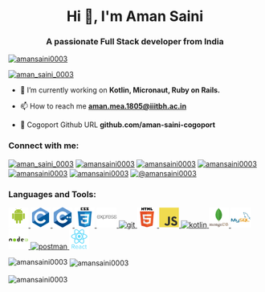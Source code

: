 <h1 align="center">Hi 👋, I'm Aman Saini</h1>
<h3 align="center">A passionate Full Stack developer from India</h3>

<p align="left"> <a href="https://github.com/ryo-ma/github-profile-trophy"><img src="https://github-profile-trophy.vercel.app/?username=amansaini0003" alt="amansaini0003" /></a> </p>

<p align="left"> <a href="https://twitter.com/aman_saini_0003" target="blank"><img src="https://img.shields.io/twitter/follow/aman_saini_0003?logo=twitter&style=for-the-badge" alt="aman_saini_0003" /></a> </p>

- 🌱 I’m currently working on **Kotlin, Micronaut, Ruby on Rails.**

- 📫 How to reach me **aman.mea.1805@iiitbh.ac.in**

- 🔗 Cogoport Github URL **github.com/aman-saini-cogoport**

<h3 align="left">Connect with me:</h3>
<p align="left">
<a href="https://twitter.com/aman_saini_0003" target="blank"><img align="center" src="https://raw.githubusercontent.com/rahuldkjain/github-profile-readme-generator/master/src/images/icons/Social/twitter.svg" alt="aman_saini_0003" height="30" width="40" /></a>
<a href="https://www.linkedin.com/in/aman-saini-0003/" target="blank"><img align="center" src="https://raw.githubusercontent.com/rahuldkjain/github-profile-readme-generator/master/src/images/icons/Social/linked-in-alt.svg" alt="amansaini0003" height="30" width="40" /></a>
<a href="https://www.codechef.com/users/amansaini0003" target="blank"><img align="center" src="https://cdn.jsdelivr.net/npm/simple-icons@3.1.0/icons/codechef.svg" alt="amansaini0003" height="30" width="40" /></a>
<a href="https://www.hackerrank.com/amansaini0003" target="blank"><img align="center" src="https://raw.githubusercontent.com/rahuldkjain/github-profile-readme-generator/master/src/images/icons/Social/hackerrank.svg" alt="amansaini0003" height="30" width="40" /></a>
<a href="https://codeforces.com/profile/amansaini0003" target="blank"><img align="center" src="https://cdn.jsdelivr.net/npm/simple-icons@3.0.1/icons/codeforces.svg" alt="amansaini0003" height="30" width="40" /></a>
<a href="https://www.leetcode.com/amansaini0003" target="blank"><img align="center" src="https://raw.githubusercontent.com/rahuldkjain/github-profile-readme-generator/master/src/images/icons/Social/leet-code.svg" alt="amansaini0003" height="30" width="40" /></a>
<a href="https://www.hackerearth.com/@amansaini0003" target="blank"><img align="center" src="https://raw.githubusercontent.com/rahuldkjain/github-profile-readme-generator/master/src/images/icons/Social/hackerearth.svg" alt="@amansaini0003" height="30" width="40" /></a>
</p>

<h3 align="left">Languages and Tools:</h3>
<p align="left"> <a href="https://developer.android.com" target="_blank"> <img src="https://raw.githubusercontent.com/devicons/devicon/master/icons/android/android-original-wordmark.svg" alt="android" width="40" height="40"/> </a> <a href="https://www.cprogramming.com/" target="_blank"> <img src="https://raw.githubusercontent.com/devicons/devicon/master/icons/c/c-original.svg" alt="c" width="40" height="40"/> </a> <a href="https://www.w3schools.com/cpp/" target="_blank"> <img src="https://raw.githubusercontent.com/devicons/devicon/master/icons/cplusplus/cplusplus-original.svg" alt="cplusplus" width="40" height="40"/> </a> <a href="https://www.w3schools.com/css/" target="_blank"> <img src="https://raw.githubusercontent.com/devicons/devicon/master/icons/css3/css3-original-wordmark.svg" alt="css3" width="40" height="40"/> </a> <a href="https://expressjs.com" target="_blank"> <img src="https://raw.githubusercontent.com/devicons/devicon/master/icons/express/express-original-wordmark.svg" alt="express" width="40" height="40"/> </a> <a href="https://git-scm.com/" target="_blank"> <img src="https://www.vectorlogo.zone/logos/git-scm/git-scm-icon.svg" alt="git" width="40" height="40"/> </a> <a href="https://www.w3.org/html/" target="_blank"> <img src="https://raw.githubusercontent.com/devicons/devicon/master/icons/html5/html5-original-wordmark.svg" alt="html5" width="40" height="40"/> </a> <a href="https://developer.mozilla.org/en-US/docs/Web/JavaScript" target="_blank"> <img src="https://raw.githubusercontent.com/devicons/devicon/master/icons/javascript/javascript-original.svg" alt="javascript" width="40" height="40"/> </a> <a href="https://kotlinlang.org" target="_blank"> <img src="https://www.vectorlogo.zone/logos/kotlinlang/kotlinlang-icon.svg" alt="kotlin" width="40" height="40"/> </a> <a href="https://www.mongodb.com/" target="_blank"> <img src="https://raw.githubusercontent.com/devicons/devicon/master/icons/mongodb/mongodb-original-wordmark.svg" alt="mongodb" width="40" height="40"/> </a> <a href="https://www.mysql.com/" target="_blank"> <img src="https://raw.githubusercontent.com/devicons/devicon/master/icons/mysql/mysql-original-wordmark.svg" alt="mysql" width="40" height="40"/> </a> <a href="https://nodejs.org" target="_blank"> <img src="https://raw.githubusercontent.com/devicons/devicon/master/icons/nodejs/nodejs-original-wordmark.svg" alt="nodejs" width="40" height="40"/> </a> <a href="https://postman.com" target="_blank"> <img src="https://www.vectorlogo.zone/logos/getpostman/getpostman-icon.svg" alt="postman" width="40" height="40"/> </a> <a href="https://reactjs.org/" target="_blank"> <img src="https://raw.githubusercontent.com/devicons/devicon/master/icons/react/react-original-wordmark.svg" alt="react" width="40" height="40"/> </a> </p>

<p><img align="left" src="https://github-readme-stats.vercel.app/api/top-langs?username=amansaini0003&show_icons=true&locale=en&layout=compact" alt="amansaini0003" /></p>

<p>&nbsp;<img align="center" src="https://github-readme-stats.vercel.app/api?username=amansaini0003&show_icons=true&locale=en" alt="amansaini0003" /></p>

<p><img align="center" src="https://github-readme-streak-stats.herokuapp.com/?user=amansaini0003&" alt="amansaini0003" /></p>
